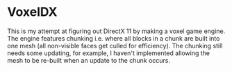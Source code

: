 # VoxelDX
This is my attempt at figuring out DirectX 11 by making a voxel game engine. The engine features chunking i.e. where all blocks in a chunk are built into one mesh (all non-visible faces get culled for efficiency). The chunking still needs some updating, for example, I haven't implemented allowing the mesh to be re-built when an update to the chunk occurs.
